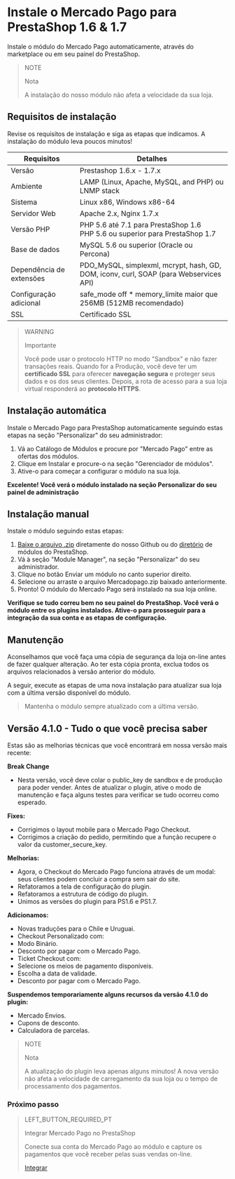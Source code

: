# Instale o Mercado Pago para PrestaShop 1.6 & 1.7


Instale o módulo do Mercado Pago automaticamente, através do marketplace ou em seu painel do PrestaShop.

> NOTE
>
> Nota
>
> A instalação do nosso módulo não afeta a velocidade da sua loja.

## Requisitos de instalação

Revise os requisitos de instalação e siga as etapas que indicamos. A instalação do módulo leva poucos minutos!

| Requisitos                    | Detalhes                                                                  	                |
|-------------------------------|-----------------------------------------------------------------------------------------------|
| Versão        	            | Prestashop 1.6.x - 1.7.x                                                                      |
| Ambiente                    	| LAMP (Linux, Apache, MySQL, and PHP) ou LNMP stack                                            |
| Sistema                     	| Linux x86, Windows x86-64                                                        	            |
| Servidor Web                	| Apache 2.x, Nginx 1.7.x                                                               	    |
| Versão PHP                 	| PHP 5.6 até 7.1 para PrestaShop 1.6 <br> PHP 5.6 ou superior para PrestaShop 1.7              |
| Base de dados               	| MySQL 5.6 ou superior (Oracle ou Percona)                               	                    |
| Dependência de extensões    	| PDO_MySQL, simplexml, mcrypt, hash, GD, DOM, iconv, curl, SOAP (para Webservices API)         |
| Configuração adicional        | safe_mode off * memory_limite maior que 256MB (512MB recomendado)                             |
| SSL                         	| Certificado SSL  	                                                                            |

> WARNING
>
> Importante
>
> Você pode usar o protocolo HTTP no modo "Sandbox" e não fazer transações reais. Quando for a Produção, você deve ter um **certificado SSL** para oferecer **navegação segura** e proteger seus dados e os dos seus clientes. Depois, a rota de acesso para a sua loja virtual responderá ao **protocolo HTTPS**.

## Instalação automática

Instale o Mercado Pago para PrestaShop automaticamente seguindo estas etapas na seção "Personalizar" do seu administrador:

1. Vá ao Catálogo de Módulos e procure por "Mercado Pago" entre as ofertas dos módulos.
2. Clique em Instalar e procure-o na seção "Gerenciador de módulos".
3. Ative-o para começar a configurar o módulo na sua loja.

**Excelente! Você verá o módulo instalado na seção Personalizar do seu painel de administração**

## Instalação manual

Instale o módulo seguindo estas etapas:

1. [Baixe o arquivo .zip](https://github.com/mercadopago/cart-prestashop-7/raw/master/mercadopago.zip) diretamente do nosso Github ou do [diretório](https://addons.prestashop.com/pt/pagamento-carta-carteira/23962-mercado-pago.html) de módulos do PrestaShop.
2. Vá à seção "Module Manager", na seção "Personalizar" do seu administrador.
3. Clique no botão Enviar um módulo no canto superior direito.
4. Selecione ou arraste o arquivo Mercadopago.zip baixado anteriormente.
5. Pronto! O módulo do Mercado Pago será instalado na sua loja online.

**Verifique se tudo correu bem no seu painel do PrestaShop. Você verá o módulo entre os plugins instalados. Ative-o para prosseguir para a integração da sua conta e as etapas de configuração.**

## Manutenção

Aconselhamos que você faça uma cópia de segurança da loja on-line antes de fazer qualquer alteração. Ao ter esta cópia pronta, exclua todos os arquivos relacionados à versão anterior do módulo. 

A seguir, execute as etapas de uma nova instalação para atualizar sua loja com a última versão disponível do módulo. 

> Mantenha o módulo sempre atualizado com a última versão.

## Versão 4.1.0 - Tudo o que você precisa saber

Estas são as melhorias técnicas que você encontrará em nossa versão mais recente:

**Break Change**
- Nesta versão, você deve colar o public_key de sandbox e de produção para poder vender. Antes de atualizar o plugin, ative o modo de manutenção e faça alguns testes para verificar se tudo ocorreu como esperado.

**Fixes:**
- Corrigimos o layout mobile para o Mercado Pago Checkout.
- Corrigimos a criação do pedido, permitindo que a função recupere o valor da customer_secure_key.

**Melhorias:** 
- Agora, o Checkout do Mercado Pago funciona através de um modal: seus clientes podem concluir a compra sem sair do site.
- Refatoramos a tela de configuração do plugin.
- Refatoramos a estrutura de código do plugin.
- Unimos as versões do plugin para PS1.6 e PS1.7.

**Adicionamos:**
- Novas traduções para o Chile e Uruguai.
- Checkout Personalizado com:
 - Modo Binário.
 - Desconto por pagar com o Mercado Pago.
- Ticket Checkout com:
 - Selecione os meios de pagamento disponíveis.
 - Escolha a data de validade.
 - Desconto por pagar com o Mercado Pago.

**Suspendemos temporariamente alguns recursos da versão 4.1.0 do plugin:**
- Mercado Envios.
- Cupons de desconto.
- Calculadora de parcelas.

> NOTE
>
> Nota
>
> A atualização do plugin leva apenas alguns minutos! A nova versão não afeta a velocidade de carregamento da sua loja ou o tempo de processamento dos pagamentos.

### Próximo passo

> LEFT_BUTTON_REQUIRED_PT
>
> Integrar Mercado Pago no PrestaShop
>
> Conecte sua conta do Mercado Pago ao módulo e capture os pagamentos que você receber pelas suas vendas on-line.
>
> 
> [Integrar](https://www.mercadopago.com.ar/developers/pt/guides/plugins/prestashop/integration/)